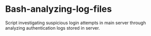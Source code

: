 # Bash-analyzing-log-files
Script investigating suspicious login attempts in main server through analyzing authentication logs stored in server.
